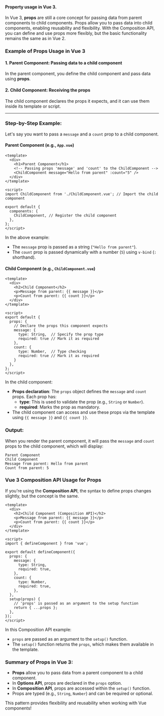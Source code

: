 <h4>Property usage in Vue 3.</h4>




In Vue 3, **props** are still a core concept for passing data from parent components to child components. Props allow you to pass data into child components, enabling reusability and flexibility. With the Composition API, you can define and use props more flexibly, but the basic functionality remains the same as in Vue 2.

### Example of Props Usage in Vue 3

#### 1. **Parent Component**: Passing data to a child component
In the parent component, you define the child component and pass data using **props**.

#### 2. **Child Component**: Receiving the props
The child component declares the props it expects, and it can use them inside its template or script.

---

### Step-by-Step Example:

Let's say you want to pass a `message` and a `count` prop to a child component.

#### Parent Component (e.g., `App.vue`)

```vue
<template>
  <div>
    <h1>Parent Component</h1>
    <!-- Passing props 'message' and 'count' to the ChildComponent -->
    <ChildComponent message="Hello from parent" :count="5" />
  </div>
</template>

<script>
import ChildComponent from './ChildComponent.vue'; // Import the child component

export default {
  components: {
    ChildComponent, // Register the child component
  },
};
</script>
```

In the above example:
- The `message` prop is passed as a string (`"Hello from parent"`).
- The `count` prop is passed dynamically with a number (`5`) using `v-bind` (`:` shorthand).

#### Child Component (e.g., `ChildComponent.vue`)

```vue
<template>
  <div>
    <h2>Child Component</h2>
    <p>Message from parent: {{ message }}</p>
    <p>Count from parent: {{ count }}</p>
  </div>
</template>

<script>
export default {
  props: {
    // Declare the props this component expects
    message: {
      type: String,  // Specify the prop type
      required: true // Mark it as required
    },
    count: {
      type: Number,  // Type checking
      required: true // Mark it as required
    }
  },
};
</script>
```

In the child component:
- **Props declaration**: The `props` object defines the `message` and `count` props. Each prop has:
  - **type**: This is used to validate the prop (e.g., `String` or `Number`).
  - **required**: Marks the prop as mandatory.
- The child component can access and use these props via the template using `{{ message }}` and `{{ count }}`.

### Output:
When you render the parent component, it will pass the `message` and `count` props to the child component, which will display:

```
Parent Component
Child Component
Message from parent: Hello from parent
Count from parent: 5
```

### Vue 3 Composition API Usage for Props
If you're using the **Composition API**, the syntax to define props changes slightly, but the concept is the same.

```vue
<template>
  <div>
    <h2>Child Component (Composition API)</h2>
    <p>Message from parent: {{ message }}</p>
    <p>Count from parent: {{ count }}</p>
  </div>
</template>

<script>
import { defineComponent } from 'vue';

export default defineComponent({
  props: {
    message: {
      type: String,
      required: true,
    },
    count: {
      type: Number,
      required: true,
    },
  },
  setup(props) {
    // 'props' is passed as an argument to the setup function
    return { ...props };
  },
});
</script>
```

In this Composition API example:
- `props` are passed as an argument to the `setup()` function.
- The `setup()` function returns the `props`, which makes them available in the template.

### Summary of Props in Vue 3:
- **Props** allow you to pass data from a parent component to a child component.
- In **Options API**, props are declared in the `props` option.
- In **Composition API**, props are accessed within the `setup()` function.
- Props are typed (e.g., `String`, `Number`) and can be required or optional.
  
This pattern provides flexibility and reusability when working with Vue components!
